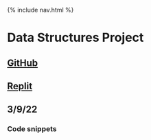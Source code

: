 {% include nav.html %}

# Data Structures Project

## [GitHub](https://github.com/PunarvasuS/DataStructures/)
## [Replit](https://replit.com/@LordPotashmallo/)

## 3/9/22

### Code snippets

